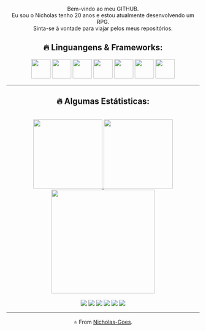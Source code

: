 <div align="center" style="margin-top: 25px">
  <p style="margin-top: 25px; text-align: center">Bem-vindo ao meu GITHUB.
  <br>Eu sou o Nicholas tenho 20 anos e estou atualmente desenvolvendo um RPG.
  <br>Sinta-se à vontade para viajar pelos meus repositórios.
</p>  

<div>

##  🔥 Linguangens & Frameworks:
<div align="center" style="display: inline_block;">
  <img width="50px" src="https://cdn.jsdelivr.net/gh/devicons/devicon/icons/html5/html5-original.svg" />
  <img width="50px" src="https://cdn.jsdelivr.net/gh/devicons/devicon/icons/css3/css3-original.svg"/>
  <img width="50px" src="https://cdn.jsdelivr.net/gh/devicons/devicon/icons/javascript/javascript-plain.svg"/>
  <img width="50px" src="https://cdn.jsdelivr.net/gh/devicons/devicon/icons/kotlin/kotlin-original.svg" />
  <img width="50px" src="https://cdn.jsdelivr.net/gh/devicons/devicon/icons/react/react-original.svg" />
  <img width="50px" src="https://cdn.jsdelivr.net/gh/devicons/devicon/icons/tailwindcss/tailwindcss-plain.svg" />
  <img width="50px" src="https://cdn.jsdelivr.net/gh/devicons/devicon/icons/sass/sass-original.svg"/>  
</div>
<hr>

 ## 🔥 Algumas Estátisticas:
 <div align="center"><br>
  <a href="https://github.com/Nicholas-Goes">
    <img height="180em" src="http://github-readme-streak-stats.herokuapp.com?user=Nicholas-Goes&hide_border=true&date_format=M%20j%5B%2C%20Y%5D&background=110000&border=DD2727&stroke=DD2727&ring=DD2727&fire=DD2727&currStreakNum=FF3333&sideNums=DD2727&currStreakLabel=FF3333&sideLabels=FF3333&dates=FF3333"/>
  <img height="180em" src="https://github-readme-stats.vercel.app/api/top-langs/?username=Nicholas-Goes&langs_count=7&bg_color=110000&icon_color=ff3333&title_color=ff3333&hide_border=true&text_color=ff7272&locale=pt-br"/>
  <br>
  <img height="270em" src="https://github-readme-stats.vercel.app/api?username=Nicholas-Goes&show_icons=true&bg_color=110000&icon_color=ff3333&title_color=ff3333&hide_border=true&text_color=ff7272&locale=pt-br"/>

</div><br>
  
<div align="center" style="display: inline_block">
    <a href="https://www.linkedin.com/in/nicholasgoes" target="_blank"><img src="https://img.shields.io/badge/LinkedIn-110000?style=for-the-badge&logo=linkedin&logoColor=ff3333" target="_blank"></a> 
    <a href="https://www.instagram.com/nicholasfgoes" target="_blank"><img src="https://img.shields.io/badge/Instagram-110000?style=for-the-badge&logo=instagram&logoColor=ff3333" target="_blank"></a>
    <a href="https://twitter.com/NicholasGoes"><img src="https://img.shields.io/badge/Twitter-110000?style=for-the-badge&logo=twitter&logoColor=ff3333" target="_blank"></a>
    <a href="https://www.facebook.com/GoesNicholas"><img src="https://img.shields.io/badge/Facebook-110000?style=for-the-badge&logo=facebook&logoColor=ff3333" target="_blank"></a>
    <a href="https://myanimelist.net/profile/Nicholas_Goes"><img src="https://img.shields.io/badge/Myanimelist-110000?style=for-the-badge&logo=myanimelist&logoColor=ff3333" target="_blank"></a>
    <a href = "mailto:nicholasfernandesdegoes@gmail.com"><img src="https://img.shields.io/badge/Gmail-110000?style=for-the-badge&logo=gmail&logoColor=ff3333" target="_blank"></a>
 </div>
 <hr>

<div>

⭐️ From [Nicholas-Goes](https://github.com/Nicholas-Goes).
